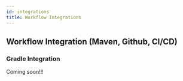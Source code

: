 ```yaml
---
id: integrations
title: Workflow Integrations
---
```

## Workflow Integration (Maven, Github, CI/CD)

### Gradle Integration

Coming soon!!!
